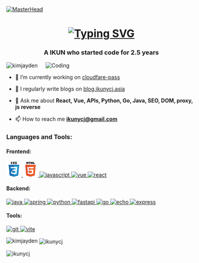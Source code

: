 [![MasterHead](https://visme.co/blog/wp-content/uploads/2019/10/animated-presentation-software-header.gif)]()

<h1 align="center">
  <a href="https://www.qindalin.com/">
   <a href="https://git.io/typing-svg"><img src="https://readme-typing-svg.herokuapp.com?font=Fira+Code&size=30&pause=1000&center=true&vCenter=true&width=435&lines=Hi+%2C+I'm+ShuHongFan" alt="Typing SVG" /></a>
  </a>
</h1><h3 align="center">A IKUN who started code for 2.5 years</h3>
<img align="right" alt="Coding" width="400" src="https://miro.medium.com/max/680/0*7Q3yvSIv_t0ioJ-Z.gif"/>

<p align="left"> <img src="https://komarev.com/ghpvc/?username=ikunycj&label=Profile%20views&color=0e75b6&style=flat" alt="kimjayden" /> </p>

- 🔭 I’m currently working on [cloudfare-pass](https://github.com/ikunycj/cloudfare-pass)


- 📝 I regularly write blogs on [blog.ikunycj.asia](https://blog.ikunycj.asia)

- 💬 Ask me about **React, Vue, APIs, Python, Go, Java, SEO, DOM, proxy, js reverse**

- 📫 How to reach me **ikunycj@gmail.com**

<h3 align="left">Languages and Tools:</h3>
<h4 align="left">Frontend:</h4>
<p align="left"> 
  <a href="https://www.w3schools.com/css/" target="_blank" rel="noreferrer"> 
    <img src="https://raw.githubusercontent.com/devicons/devicon/master/icons/css3/css3-original-wordmark.svg" alt="css3" width="40" height="40"/> 
  </a> 
  <a href="https://www.w3.org/html/" target="_blank" rel="noreferrer"> 
    <img src="https://raw.githubusercontent.com/devicons/devicon/master/icons/html5/html5-original-wordmark.svg" alt="html5" width="40" height="40"/> 
  </a> 
  <a href="https://www.w3schools.com/js/default.asp" target="_blank" rel="noreferrer"> 
    <img src="https://cdn.worldvectorlogo.com/logos/logo-javascript.svg" alt="javascript" width="40" height="40"/> 
  </a> 
  <a href="https://vuejs.org/" target="_blank" rel="noreferrer">
    <img src="https://cdn.worldvectorlogo.com/logos/vue-9.svg" alt="vue" width="40" height="40"/> 
  </a>
  <a href="https://react.dev/" target="_blank" rel="noreferrer">
    <img src="https://cdn.worldvectorlogo.com/logos/react-2.svg" alt="react" width="40" height="40"/>     
  </a>
<h4 align="left">Backend:</h4>
  <a href="https://docs.oracle.com/en/java/javase/21/index.html" target="_blank" rel="noreferrer">
    <img src="https://cdn.worldvectorlogo.com/logos/java.svg" alt="java" width="40" height="40"/> 

  </a>
    <a href="https://spring.io/" target="_blank" rel="noreferrer">
    <img src="https://cdn.worldvectorlogo.com/logos/spring-3.svg" alt="spring" width="40" height="40"/> 

  </a>
  <a href="https://docs.python.org/3/" target="_blank" rel="noreferrer"> 
    <img src="https://cdn.worldvectorlogo.com/logos/python-5.svg" alt="python" width="40" height="40"/> 
  </a>
  <a href="https://fastapi.tiangolo.com/" target="_blank" rel="noreferrer">
    <img src="https://cdn.worldvectorlogo.com/logos/fastapi.svg" alt="fastapi" width="40" height="40"/> 

  </a>
    <a href="https://go.dev/" target="_blank" rel="noreferrer">
    <img src="https://cdn.worldvectorlogo.com/logos/go-8.svg" alt="go" width="40" height="40"/>
  </a>
    <a href="https://echo.labstack.com/" target="_blank" rel="noreferrer">
    <img src="https://echo.labstack.com/img/logo-light.svg" alt="echo" width="40" height="40"/> 
</a>
  <a href="https://expressjs.com/" target="_blank" rel="noreferrer">
    <img src="https://expressjs.com/images/favicon.png" alt="express" width="40" height="40"/>
  </a>
<h4 align="left">Tools:</h4>
  <a href="https://git-scm.com/" target="_blank" rel="noreferrer"> 
    <img src="https://www.vectorlogo.zone/logos/git-scm/git-scm-icon.svg" alt="git" width="40" height="40"/> 
  </a>
  <a href="https://cn.vitejs.dev/" target="_blank" rel="noreferrer">
    <img src="https://cn.vitejs.dev/logo.svg" alt="vite" width="40" height="40"/>
  </a>
</p>

<p>
<img align="left" src="https://github-readme-stats.vercel.app/api/top-langs?username=ikunycj&show_icons=true&locale=en&layout=compact" alt="kimjayden"/>
</p>

<p>&nbsp;<img align="center" src="https://github-readme-stats.vercel.app/api?username=ikunycj&show_icons=true&locale=en" alt="ikunycj" /></p>

<p><img align="center" src="https://github-readme-streak-stats.herokuapp.com/?user=ikunycj&" alt="ikunycj" /></p>
